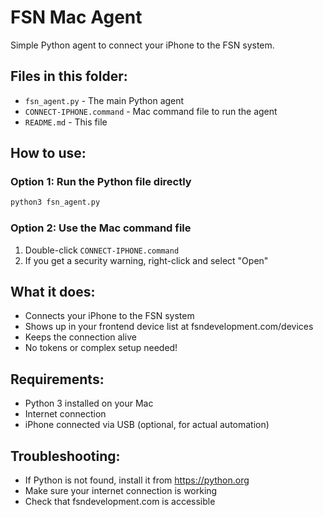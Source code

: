 # FSN Mac Agent

Simple Python agent to connect your iPhone to the FSN system.

## Files in this folder:
- `fsn_agent.py` - The main Python agent
- `CONNECT-IPHONE.command` - Mac command file to run the agent
- `README.md` - This file

## How to use:

### Option 1: Run the Python file directly
```bash
python3 fsn_agent.py
```

### Option 2: Use the Mac command file
1. Double-click `CONNECT-IPHONE.command`
2. If you get a security warning, right-click and select "Open"

## What it does:
- Connects your iPhone to the FSN system
- Shows up in your frontend device list at fsndevelopment.com/devices
- Keeps the connection alive
- No tokens or complex setup needed!

## Requirements:
- Python 3 installed on your Mac
- Internet connection
- iPhone connected via USB (optional, for actual automation)

## Troubleshooting:
- If Python is not found, install it from https://python.org
- Make sure your internet connection is working
- Check that fsndevelopment.com is accessible

